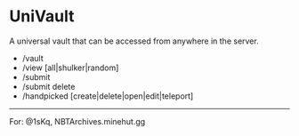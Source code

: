 # UniVault
A universal vault that can be accessed from anywhere in the server.

- /vault <page number>
- /view [all|shulker|random] <page number>
- /submit
- /submit delete <index>
- /handpicked [create|delete|open|edit|teleport] <handpicked kit>

-----------------------------------------------------------
For: @1sKq, NBTArchives.minehut.gg
